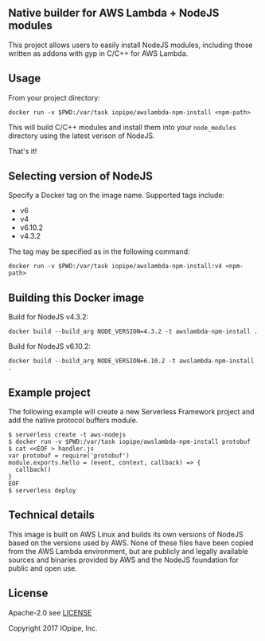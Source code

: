 Native builder for AWS Lambda + NodeJS modules
----------------------------------------------

This project allows users to easily install NodeJS modules,
including those written as addons with gyp in C/C++ for AWS Lambda.

## Usage

From your project directory:

`docker run -v $PWD:/var/task iopipe/awslambda-npm-install <npm-path>`

This will build C/C++ modules and install them into your `node_modules` directory using
the latest verison of NodeJS.

That's it!

## Selecting version of NodeJS

Specify a Docker tag on the image name. Supported tags include:

* v6
* v4
* v6.10.2
* v4.3.2

The tag may be specified as in the following command:

`docker run -v $PWD:/var/task iopipe/awslambda-npm-install:v4 <npm-path>`

## Building this Docker image

Build for NodeJS v4.3.2:

`docker build --build_arg NODE_VERSION=4.3.2 -t awslambda-npm-install .`

Build for NodeJS v6.10.2:

`docker build --build_arg NODE_VERSION=6.10.2 -t awslambda-npm-install .`

## Example project

The following example will create a new Serverless Framework project and add the native protocol buffers module.

```
$ serverless create -t aws-nodejs
$ docker run -v $PWD:/var/task iopipe/awslambda-npm-install protobuf
$ cat <<EOF > handler.js
var protobuf = require('protobuf')
module.exports.hello = (event, context, callback) => {
  callback()
}
EOF
$ serverless deploy
```

## Technical details

This image is built on AWS Linux and builds its own versions
of NodeJS based on the versions used by AWS. None of these files
have been copied from the AWS Lambda environment, but are publicly
and legally available sources and binaries provided by AWS and the
NodeJS foundation for public and open use.

## License

Apache-2.0 see [LICENSE](https://www.apache.org/licenses/LICENSE-2.0.html)

Copyright 2017  IOpipe, Inc.
